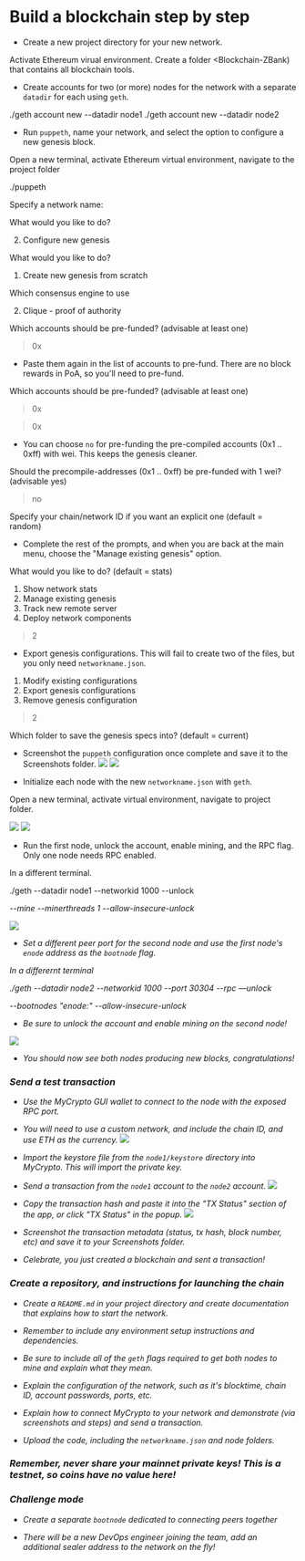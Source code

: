 # Build a blockchain step by step

* Create a new project directory for your new network. 

Activate Ethereum virual environment.
Create a folder <Blockchain-ZBank) that contains all blockchain tools.

* Create accounts for two (or more) nodes for the network with a separate `datadir` for each using `geth`.

 ./geth account new --datadir node1
 ./geth account new --datadir node2

* Run `puppeth`, name your network, and select the option to configure a new genesis block.

Open a new terminal, activate Ethereum virtual environment, navigate to the project folder

./puppeth

Specify a network name:

<your choice>

What would you like to do?

2. Configure new genesis

What would you like to do?

1. Create new genesis from scratch	

Which consensus engine to use

2. Clique - proof of authority

Which accounts should be pre-funded? (advisable at least one)

> 0x

* Paste them again in the list of accounts to pre-fund. There are no block rewards in PoA, so you'll need to pre-fund.

Which accounts should be pre-funded? (advisable at least one)

> 0x

> 0x

* You can choose `no` for pre-funding the pre-compiled accounts (0x1 .. 0xff) with wei. This keeps the genesis cleaner.

Should the precompile-addresses (0x1 .. 0xff) be pre-funded with 1 wei? (advisable yes)

> no

Specify your chain/network ID if you want an explicit one (default = random)

>

* Complete the rest of the prompts, and when you are back at the main menu, choose the "Manage existing genesis" option.

What would you like to do? (default = stats)
 1. Show network stats
 2. Manage existing genesis
 3. Track new remote server
 4. Deploy network components
> 2

* Export genesis configurations. This will fail to create two of the files, but you only need `networkname.json`.
 1. Modify existing configurations
 2. Export genesis configurations
 3. Remove genesis configuration
> 2

Which folder to save the genesis specs into? (default = current)
>

* Screenshot the `puppeth` configuration once complete and save it to the Screenshots folder.
![](https://github.com/junweiluo/Blockchain_ZBank/blob/master/Screenshots/03.puppeth_configuration.png)
![](https://github.com/junweiluo/Blockchain_ZBank/blob/master/Screenshots/04.puppeth_configuration.png)

* Initialize each node with the new `networkname.json` with `geth`.

Open a new terminal, activate virtual environment, navigate to project folder.

![](https://github.com/junweiluo/Blockchain_ZBank/blob/master/Screenshots/05.initiate_node1.png)
![](https://github.com/junweiluo/Blockchain_ZBank/blob/master/Screenshots/06.initiate_node2.png)

* Run the first node, unlock the account, enable mining, and the RPC flag. Only one node needs RPC enabled.

In a different terminal.

./geth --datadir node1 --networkid 1000 --unlock <address> --mine --minerthreads 1 --allow-insecure-unlock
 
![](https://github.com/junweiluo/Blockchain_ZBank/blob/master/Screenshots/07.unlock_node1.png)

* Set a different peer port for the second node and use the first node's `enode` address as the `bootnode` flag.

In a differernt terminal

./geth --datadir node2 --networkid 1000 --port 30304 --rpc —unlock <Address> --bootnodes "enode:<from node1>" --allow-insecure-unlock
 
* Be sure to unlock the account and enable mining on the second node!

![](https://github.com/junweiluo/Blockchain_ZBank/blob/master/Screenshots/08.unlock_node2.png)

* You should now see both nodes producing new blocks, congratulations!

### Send a test transaction

* Use the MyCrypto GUI wallet to connect to the node with the exposed RPC port.

* You will need to use a custom network, and include the chain ID, and use ETH as the currency.
![](https://github.com/junweiluo/Blockchain_ZBank/blob/master/Screenshots/09.setup_account.png)

* Import the keystore file from the `node1/keystore` directory into MyCrypto. This will import the private key.

* Send a transaction from the `node1` account to the `node2` account.
![](https://github.com/junweiluo/Blockchain_ZBank/blob/master/Screenshots/10.send_ETH.png)
* Copy the transaction hash and paste it into the "TX Status" section of the app, or click "TX Status" in the popup.
![](https://github.com/junweiluo/Blockchain_ZBank/blob/master/Screenshots/11.successful_transaction.png)
* Screenshot the transaction metadata (status, tx hash, block number, etc) and save it to your Screenshots folder.

* Celebrate, you just created a blockchain and sent a transaction!

### Create a repository, and instructions for launching the chain

* Create a `README.md` in your project directory and create documentation that explains how to start the network.

* Remember to include any environment setup instructions and dependencies.

* Be sure to include all of the `geth` flags required to get both nodes to mine and explain what they mean.

* Explain the configuration of the network, such as it's blocktime, chain ID, account passwords, ports, etc.

* Explain how to connect MyCrypto to your network and demonstrate (via screenshots and steps) and send a transaction.

* Upload the code, including the `networkname.json` and node folders.

### Remember, *never* share your mainnet private keys! This is a testnet, so coins have no value here!

### Challenge mode

* Create a separate `bootnode` dedicated to connecting peers together

* There will be a new DevOps engineer joining the team, add an additional sealer address to the network on the fly!
